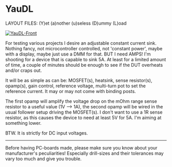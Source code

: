 YauDL
=====

LAYOUT FILES: (Y)et (a)nother (u)seless (D)ummy (L)oad

[![YauDL-Front](/gerber_files/PNGs/YauDL-Front.png)](/gerber_files/PNGs/YauDL-Front.png)

For testing various projects I desire an adjustable constant current sink.
Nothing fancy, not microcontroller controlled, not 'constant power', maybe
with a display, maybe just use a DMM for that. BUT I need AMPS!
I'm shooting for a device that is capable to sink 5A. At least for a limited
amount of time, a couple of minutes should be enough to see if the DUT
overheats and/or craps out.

It will be as simple as can be: MOSFET(s), heatsink, sense resistor(s),
opamp(s), gain control, reference voltage, multi-turn pot to set the
reference current. It may or may not come with binding posts.

The first opamp will amplify the voltage drop on the mOhm range sense resistor
to a useful value (1V --> 1A), the second opamp will be wired in the usual
follower setup driving the MOSFET(s). I don't want to use a 1R sense resistor,
as this causes the device to need at least 5V for 5A. I'm aiming at something
lower.

BTW. It is strictly for DC input voltages.


---

Before having PC-boards made, please make sure you know about your manufacturer's peculiarities!
Especially drill-sizes and their tolerances may vary too much and give you trouble.

